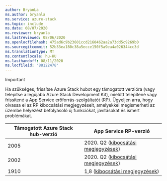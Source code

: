 ```yaml
---
author: BryanLa
ms.author: bryanla
ms.service: azure-stack
ms.topic: include
ms.date: 08/07/2020
ms.reviewer: bryanla
ms.lastreviewed: 08/06/2020
ms.openlocfilehash: 475ad6c9b23601ccd2160462aa2a73dd5c9269b0
ms.sourcegitcommit: 52b33ea180c38a5ecce150f5a9ea4a026344cc3d
ms.translationtype: MT
ms.contentlocale: hu-HU
ms.lasthandoff: 08/11/2020
ms.locfileid: "88122478"
---
```

<!-- TODO - For each release: add AzS Hub build number, App Service RP version number, & corresponding App Service release notes text/link -->
> [!IMPORTANT]
> Ha szükséges, frissítse Azure Stack hubot egy támogatott verzióra (vagy telepítse a legújabb Azure Stack Development Kit), mielőtt telepítené vagy frissítené a App Service erőforrás-szolgáltatót (RP). Ügyeljen arra, hogy olvassa el az RP kibocsátási megjegyzéseit, amelyekkel megismerheti az üzembe helyezést befolyásoló új funkciókat, javításokat és ismert problémákat.
>
> | Támogatott Azure Stack hub-verzió | App Service RP-verzió |
> |-----|---|
> | 2005 | 2020. Q2 ([kibocsátási megjegyzések](../operator/app-service-release-notes-2020-Q2.md)) |
> | 2002 | 2020. Q2 ([kibocsátási megjegyzések](../operator/app-service-release-notes-2020-Q2.md)) |
> | 1910 | 1,8 ([kibocsátási megjegyzések](../operator/azure-stack-app-service-release-notes-update-eight.md)) |
